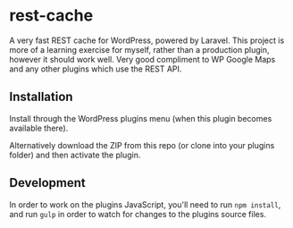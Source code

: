 # rest-cache
A very fast REST cache for WordPress, powered by Laravel. This project is more of a learning exercise for myself, rather than a production plugin, however it should work well. Very good compliment to WP Google Maps and any other plugins which use the REST API.

## Installation
Install through the WordPress plugins menu (when this plugin becomes available there).

Alternatively download the ZIP from this repo (or clone into your plugins folder) and then activate the plugin.

## Development
In order to work on the plugins JavaScript, you'll need to run `npm install`, and run `gulp` in order to watch for changes to the plugins source files.